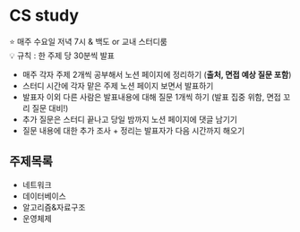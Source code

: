 # CS study  
⭐ 매주 수요일 저녁 7시 & 백도 or 교내 스터디룸  
💡 규칙 : 한 주제 당 30분씩 발표    

- 매주 각자 주제 2개씩 공부해서 노션 페이지에 정리하기 (**출처, 면접 예상 질문 포함**)
- 스터디 시간에 각자 맡은 주제 노션 페이지 보면서 발표하기
- 발표자 이외 다른 사람은 발표내용에 대해 질문 1개씩 하기 (발표 집중 위함, 면접 꼬리 질문 대비!)
- 추가 질문은 스터디 끝나고 당일 밤까지 노션 페이지에 댓글 남기기
- 질문 내용에 대한 추가 조사 + 정리는 발표자가 다음 시간까지 해오기

## 주제목록
- 네트워크
- 데이터베이스
- 알고리즘&자료구조
- 운영체제
